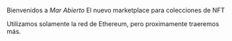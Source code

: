 Bienvenidos a *Mar Abierto*
El nuevo marketplace para colecciones de NFT

Utilizamos solamente la red de Ethereum, pero proximamente traeremos más.